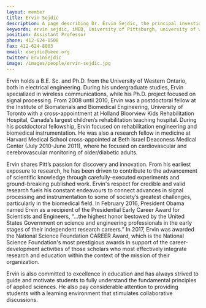 ```yaml
---
layout: member
title: Ervin Sejdic
description: A page describing Dr. Ervin Sejdic, the principal investigator of the iMED lab at the University of Pittsburgh.
keywords: ervin sejdic, iMED, University of Pittsburgh, university of western ontario, university of toronto, harvard medical school, harvard university, Institute of Biomaterials and Biomedical Engineering, Holland Bloorview Kids Rehabilitation Hospital, signal processing, time-frequency, swallowing, gait, handwriting, functional transcranial doppler
position: Assistant Professor
phone: 412-624-0508
fax: 412-624-8003 
email: esejdic@ieee.org
twitter: ErvinSejdic
image: /images/people/ervin-sejdic.jpg
---
```


Ervin holds a B.E. Sc. and Ph.D. from the University of Western Ontario, both in electrical engineering. During his undergraduate studies, Ervin specialized in wireless communications, while his Ph.D. project focused on signal processing. From 2008 until 2010, Ervin was a postdoctoral fellow at the Institute of Biomaterials and Biomedical Engineering, University of Toronto with a cross-appointment at Holland Bloorview Kids Rehabilitation Hospital, Canada’s largest children’s rehabilitation teaching hospital. During his postdoctoral fellowship, Ervin focused on rehabilitation engineering and biomedical instrumentation. He was also a research fellow in medicine at Harvard Medical School cross-appointed at Beth Israel Deaconess Medical Center (July 2010-June 2011), where he focused on cardiovascular and cerebrovascular monitoring of older/diabetic adults.

Ervin shares Pitt’s passion for discovery and innovation. From his earliest exposure to research, he has been driven to contribute to the advancement of scientific knowledge through carefully-executed experiments and ground-breaking published work. Ervin's respect for credible and valid research fuels his constant endeavours to connect advances in signal processing and instrumentation to some of society’s greatest challenges, particularly in the biomedical field. In February 2016, President Obama named Ervin as a recipient of the Presidential Early Career Award for Scientists and Engineers, “…the highest honor bestowed by the United States Government on science and engineering professionals in the early stages of their independent research careers.” In 2017, Ervin was awarded the National Science Foundation CAREER Award, which is the National Science Foundation's most prestigious awards in support of the career-development activities of those scholars who most effectively integrate research and education within the context of the mission of their organization.

Ervin is also committed to excellence in education and has always strived to guide and motivate students to fully understand the fundamental principles of applied sciences. He also pay considerable attention to providing students with a learning environment that stimulates collaborative discussions.
